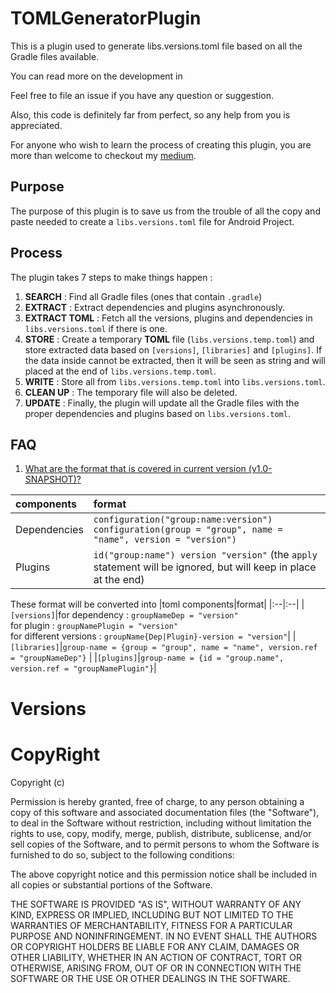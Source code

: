 # TOMLGeneratorPlugin
This is a plugin used to generate libs.versions.toml file based on all the Gradle files available.

You can read more on the development in 

Feel free to file an issue if you have any question or suggestion.

Also, this code is definitely far from perfect, so any help from you is appreciated.

For anyone who wish to learn the process of creating this plugin, you are more than welcome to checkout my [medium](https://medium.com/kuos-funhouse/creating-a-plugin-for-android-studio-a-complete-walkthrough-47a154aacb7a).

## Purpose 
The purpose of this plugin is to save us from the trouble of all the copy and paste needed to create a `libs.versions.toml` file for Android Project.

## Process
The plugin takes 7 steps to make things happen :
1. **SEARCH** : Find all Gradle files (ones that contain `.gradle`)
2. **EXTRACT** : Extract dependencies and plugins asynchronously.
3. **EXTRACT TOML** : Fetch all the versions, plugins and dependencies in `libs.versions.toml` if there is one.
4. **STORE** : Create a temporary **TOML** file (`libs.versions.temp.toml`) and store extracted data based on `[versions]`, `[libraries]` and `[plugins]`. If the data inside cannot be extracted, then it will be seen as string and will placed at the end of `libs.versions.temp.toml`.
5. **WRITE** : Store all from `libs.versions.temp.toml` into `libs.versions.toml`. 
6. **CLEAN UP** : The temporary file will also be deleted.
7. **UPDATE** : Finally, the plugin will update all the Gradle files with the proper dependencies and plugins based on `libs.versions.toml`.

## FAQ
1. <u>What are the format that is covered in current version (v1.0-SNAPSHOT)?</u>

| components   | format                                                                                                          |
|:-------------|:----------------------------------------------------------------------------------------------------------------|
| Dependencies | `configuration("group:name:version")`<br> `configuration(group = "group", name = "name", version = "version")`  |
| Plugins      | `id("group:name") version "version"` (the `apply` statement will be ignored, but will keep in place at the end) |

These format will be converted into 
|toml components|format|
|:--|:--|
|`[versions]`|for dependency : `groupNameDep = "version"`<br>for plugin : `groupNamePlugin = "version"`<br>for different versions : `groupName{Dep|Plugin}-version = "version"`|
|`[libraries]`|`group-name = {group = "group", name = "name", version.ref = "groupNameDep"}` |
|`[plugins]`|`group-name = {id = "group.name", version.ref = "groupNamePlugin"}`|

# Versions 


# CopyRight 
Copyright (c) <year> <copyright holders>

Permission is hereby granted, free of charge, to any person obtaining a copy
of this software and associated documentation files (the "Software"), to deal
in the Software without restriction, including without limitation the rights
to use, copy, modify, merge, publish, distribute, sublicense, and/or sell
copies of the Software, and to permit persons to whom the Software is
furnished to do so, subject to the following conditions:

The above copyright notice and this permission notice shall be included in all
copies or substantial portions of the Software.

THE SOFTWARE IS PROVIDED "AS IS", WITHOUT WARRANTY OF ANY KIND, EXPRESS OR
IMPLIED, INCLUDING BUT NOT LIMITED TO THE WARRANTIES OF MERCHANTABILITY,
FITNESS FOR A PARTICULAR PURPOSE AND NONINFRINGEMENT. IN NO EVENT SHALL THE
AUTHORS OR COPYRIGHT HOLDERS BE LIABLE FOR ANY CLAIM, DAMAGES OR OTHER
LIABILITY, WHETHER IN AN ACTION OF CONTRACT, TORT OR OTHERWISE, ARISING FROM,
OUT OF OR IN CONNECTION WITH THE SOFTWARE OR THE USE OR OTHER DEALINGS IN THE
SOFTWARE.